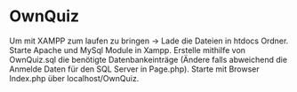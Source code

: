 # OwnQuiz

Um mit XAMPP zum laufen zu bringen -> Lade die Dateien in htdocs Ordner. Starte Apache und MySql Module in Xampp. Erstelle mithilfe von OwnQuiz.sql die benötigte Datenbankeinträge (Ändere falls abweichend die Anmelde Daten für den SQL Server in Page.php). Starte mit Browser Index.php über localhost/OwnQuiz.
